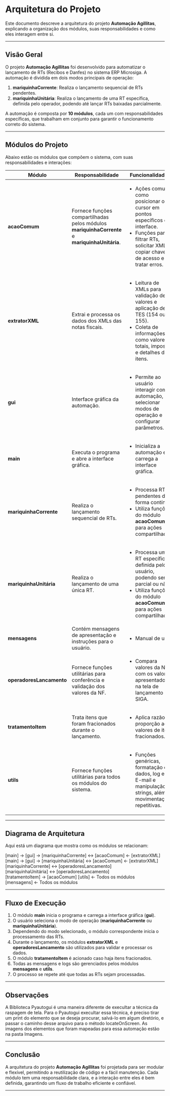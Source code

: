 # Arquitetura do Projeto

Este documento descreve a arquitetura do projeto **Automação Agillitas**, explicando a organização dos módulos, suas responsabilidades e como eles interagem entre si.

---

## Visão Geral

O projeto **Automação Agillitas** foi desenvolvido para automatizar o lançamento de RTs (Recibos e Danfes) no sistema ERP Microsiga. A automação é dividida em dois modos principais de operação:

1. **mariquinhaCorrente**: Realiza o lançamento sequencial de RTs pendentes.
2. **mariquinhaUnitária**: Realiza o lançamento de uma RT específica, definida pelo operador, podendo até lançar RTs baixadas parcialmente.

A automação é composta por **10 módulos**, cada um com responsabilidades específicas, que trabalham em conjunto para garantir o funcionamento correto do sistema.

---

## Módulos do Projeto

Abaixo estão os módulos que compõem o sistema, com suas responsabilidades e interações:

<table>
  <thead>
    <tr>
      <th>Módulo</th>
      <th>Responsabilidade</th>
      <th>Funcionalidades</th>
      <th>Interações</th>
    </tr>
  </thead>
  <tbody>
    <tr>
      <td><strong>acaoComum</strong></td>
      <td>Fornece funções compartilhadas pelos módulos <strong>mariquinhaCorrente</strong> e <strong>mariquinhaUnitária</strong>.</td>
      <td>
        <ul>
          <li>Ações comuns, como posicionar o cursor em pontos específicos da interface.</li>
          <li>Funções para filtrar RTs, solicitar XMLs, copiar chaves de acesso e tratar erros.</li>
        </ul>
      </td>
      <td>Utilizado por <strong>mariquinhaCorrente</strong> e <strong>mariquinhaUnitária</strong> para evitar duplicação de código.</td>
    </tr>
    <tr>
      <td><strong>extratorXML</strong></td>
      <td>Extrai e processa os dados dos XMLs das notas fiscais.</td>
      <td>
        <ul>
          <li>Leitura de XMLs para validação de valores e aplicação de TES (154 ou 155).</li>
          <li>Coleta de informações como valores totais, impostos e detalhes dos itens.</li>
        </ul>
      </td>
      <td>Utilizado pelos módulos de lançamento (<strong>mariquinhaCorrente</strong> e <strong>mariquinhaUnitária</strong>) para processar Danfes.</td>
    </tr>
    <tr>
      <td><strong>gui</strong></td>
      <td>Interface gráfica da automação.</td>
      <td>
        <ul>
          <li>Permite ao usuário interagir com a automação, selecionar modos de operação e configurar parâmetros.</li>
        </ul>
      </td>
      <td>Comunica-se com o módulo <strong>main</strong> para iniciar a execução.</td>
    </tr>
    <tr>
      <td><strong>main</strong></td>
      <td>Executa o programa e abre a interface gráfica.</td>
      <td>
        <ul>
          <li>Inicializa a automação e carrega a interface gráfica.</li>
        </ul>
      </td>
      <td>Depende do módulo <strong>gui</strong> para exibir a interface ao usuário.</td>
    </tr>
    <tr>
      <td><strong>mariquinhaCorrente</strong></td>
      <td>Realiza o lançamento sequencial de RTs.</td>
      <td>
        <ul>
          <li>Processa RTs pendentes de forma contínua.</li>
          <li>Utiliza funções do módulo <strong>acaoComum</strong> para ações compartilhadas.</li>
        </ul>
      </td>
      <td>Comunica-se com <strong>utils</strong> para se movimentar pela interface do SIGA e com <strong>operadoresLancamento</strong></td>
    </tr>
    <tr>
      <td><strong>mariquinhaUnitária</strong></td>
      <td>Realiza o lançamento de uma única RT.</td>
      <td>
        <ul>
          <li>Processa uma RT específica, definida pelo usuário, podendo ser parcial ou não.</li>
          <li>Utiliza funções do módulo <strong>acaoComum</strong> para ações compartilhadas.</li>
        </ul>
      </td>
      <td>Comunica-se com <strong>utils</strong> para se movimentar pela interface do SIGA, e com <strong>operadoresLancamento</strong></td>
    </tr>
    <tr>
      <td><strong>mensagens</strong></td>
      <td>Contém mensagens de apresentação e instruções para o usuário.</td>
      <td>
        <ul>
          <li>Manual de uso.</li>
        </ul>
      </td>
      <td>Apresentado assim que o executável da automação é clicado</td>
    </tr>
    <tr>
      <td><strong>operadoresLancamento</strong></td>
      <td>Fornece funções utilitárias para conferência e validação dos valores da NF.</td>
      <td>
        <ul>
          <li>Compara valores da NF com os valores apresentados na tela de lançamento do SIGA.</li>
        </ul>
      </td>
      <td>Utilizado pelos módulos <strong>mariquinhaCorrente</strong> e <strong>mariquinhaUnitária</strong> durante o lançamento.</td>
    </tr>
    <tr>
      <td><strong>tratamentoItem</strong></td>
      <td>Trata itens que foram fracionados durante o lançamento.</td>
      <td>
        <ul>
          <li>Aplica razão e proporção aos valores de itens fracionados.</li>
        </ul>
      </td>
      <td>Utilizado pelos módulos de lançamento para garantir a precisão dos valores.</td>
    </tr>
    <tr>
      <td><strong>utils</strong></td>
      <td>Fornece funções utilitárias para todos os módulos do sistema.</td>
      <td>
        <ul>
          <li>Funções genéricas, formatação de dados, log em E-mail e manipulação de strings, além de movimentações repetitivas.</li>
        </ul>
      </td>
      <td>Utilizado por todos os módulos que precisam de funcionalidades comuns.</td>
    </tr>
  </tbody>
</table>

                                                          
---

## Diagrama de Arquitetura

Aqui está um diagrama que mostra como os módulos se relacionam:


[main] -> [gui] -> [mariquinhaCorrente] <-> [acaoComum] <- [extratorXML]
[main] -> [gui] -> [mariquinhaUnitária] <-> [acaoComum] <- [extratorXML]
[mariquinhaCorrente] <-> [operadoresLancamento]  
[mariquinhaUnitária] <-> [operadoresLancamento]  
[tratamentoItem] -> [acaoComum]
[utils] <- Todos os módulos  
[mensagens] <- Todos os módulos  

---

## Fluxo de Execução

1. O módulo **main** inicia o programa e carrega a interface gráfica (**gui**).
2. O usuário seleciona o modo de operação (**mariquinhaCorrente** ou **mariquinhaUnitária**).
3. Dependendo do modo selecionado, o módulo correspondente inicia o processamento das RTs.
4. Durante o lançamento, os módulos **extratorXML** e **operadoresLancamento** são utilizados para validar e processar os dados.
5. O módulo **tratamentoItem** é acionado caso haja itens fracionados.
6. Todas as mensagens e logs são gerenciados pelos módulos **mensagens** e **utils**.
7. O processo se repete até que todas as RTs sejam processadas.

---

## Observações  

A Biblioteca Pyautogui é uma maneira diferente de execultar a técnica da raspagem de tela. Para o Pyautogui execultar essa técnica, é preciso tirar um print do elemento que se deseja procurar, salvá-lo em algum diretório, e passar o caminho desse arquivo para o método locateOnScreen. As imagens dos elementos que foram mapeadas para essa automação estão na pasta Imagens.

---

## Conclusão

A arquitetura do projeto **Automação Agillitas** foi projetada para ser modular e flexível, permitindo a reutilização de código e a fácil manutenção. Cada módulo tem uma responsabilidade clara, e a interação entre eles é bem definida, garantindo um fluxo de trabalho eficiente e confiável.

---
